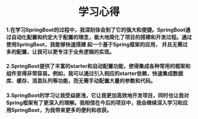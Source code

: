 # <center>**学习心得**
#### 1.在学习SpringBoot的过程中，我深刻体会到了它的强大和便捷。SpringBoot通过自动化配置和约定大于配置的理念，极大地简化了项目的搭建和开发过程。通过使用SpringBoot，我能够快速搭建 起一个基于Spring框架的应用， 并且无需过多的配置，让我可以更专注于业务逻辑的实现。
#### 2.SpringBoot提供了丰富的starter和自动配置功能，使得集成各种常用的框架和组件变得非常容易。例如，我可以通过引入相应的starter依赖，快速集成数据库、缓存、消息队列等功能，而无需手动配置大量的参数和代码。
#### 3.SpringBoot的学习让我受益匪浅，它让我更加高效地开发项目，同时也让我对Spring框架有了更深入的理解。我相信在今后的项目中，我会继续深入学习和应用SpringBoot，为我带来更多的便利和收获。

 
